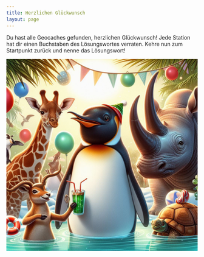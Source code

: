 ```yaml
---
title: Herzlichen Glückwunsch
layout: page
---
```


Du hast alle Geocaches gefunden, herzlichen Glückwunsch!
Jede Station hat dir einen Buchstaben des Lösungswortes verraten.
Kehre nun zum Startpunkt zurück und nenne das Lösungswort!

![Party](party.jpg)
